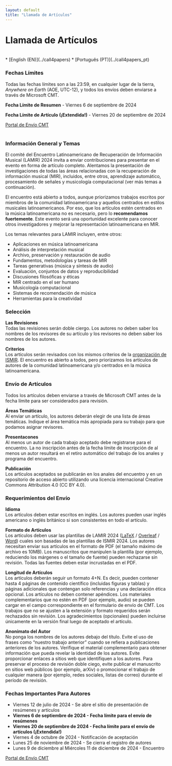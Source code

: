 ```yaml
---
layout: default
title: "Llamada de Artículos"
---
```


# Llamada de Artículos

<br>
* [English (EN)](../call4papers)
* [Português (PT)](../call4papers_pt)
<br>

### Fechas Límites

Todas las fechas límites son a las 23:59, en cualquier lugar de la tierra,  _Anywhere on Earth_ (AOE, UTC-12), y todos los envíos deben enviarse a través de Microsoft CMT.

**Fecha Límite de Resumen** - Viernes 6 de septiembre de 2024

**Fecha Límite de Artículo (¡Extendida!)** - Viernes 20 de septiembre de 2024

<div class="row justify-content-center">
  <a class="submission-btn" href="https://cmt3.research.microsoft.com/LAMIR2024">Portal de Envío CMT</a>
</div>
<br>

### Información General y Temas
El comité del Encuentro Latinoamericano de Recuperación de Información Musical (LAMIR) 2024 invita a enviar contribuciones para presentar en el evento en forma de artículo completo. Alentamos la presentación de investigaciones de todas las áreas relacionadas con la recuperación de información musical (MIR), incluidos, entre otros, aprendizaje automático, procesamiento de señales y musicología computacional (ver más temas a continuación). 

El encuentro está abierto a todos, aunque priorizamos trabajos escritos por miembros de la comunidad latinoamericana y aquellos centrados en estilos musicales latinoamericanos. Por eso, que los artículos estén centrados en la música latinoamericana no es necesario, pero lo **recomendamos fuertemente**. Este evento será una oportunidad excelente para conocer otros investigadores y mejorar la representación latinoamericana en MIR.

Los temas relevantes para LAMIR incluyen, entre otros:
* Aplicaciones en música latinoamericana
* Análisis de interpretación musical
* Archivo, preservación y restauración de audio
* Fundamentos, metodologías y tareas de MIR
* Tareas generativas (música y síntesis de audio)
* Evaluación, conjuntos de datos y reproducibilidad
* Discusiones filosóficas y éticas
* MIR centrado en el ser humano
* Musicología computacional
* Sistemas de recomendación de música
* Herramientas para la creatividad

### Selección

**Las Revisiones**
<br>Todas las revisiones serán doble ciergo. Los autores no deben saber los nombres de los revisores de su artículo y los revisores no deben saber los nombres de los autores.

**Criterios**
<br>Los artículos serán revisados con los mismos criterios de la [organización de ISMIR](https://ismir.net/reviewer-guidelines/). El encuentro es abierto a todos, pero priorizamos los artículos de autores de la comunidad latinoamericana y/o centrados en la música latinoamericana.

### Envío de Artículos

Todos los artículos deben enviarse a través de Microsoft CMT antes de la fecha límite para ser considerados para revisión.

**Áreas Temáticas**
<br> Al enviar un artículo, los autores deberán elegir de una lista de áreas temáticas. Indique el área temática más apropiada para su trabajo para que podamos asignar revisores.

**Presentacones**
<br> Al menos un autor de cada trabajo aceptado debe registrarse para el encuentro. La no inscripción antes de la fecha límite de inscripción de al menos un autor resultará en el retiro automático del trabajo de los anales y programa del encuentro.

**Publicación**
<br> Los artículos aceptados se publicarán en los anales del encuentro y en un repositorio de acceso abierto utilizando una licencia internacional Creative Commons Attribution 4.0 (CC BY 4.0).

### Requerimientos del Envío

**Idioma**
<br>Los artículos deben estar escritos en inglés. Los autores pueden usar inglés americano o inglés británico si son consistentes en todo el artículo.

**Formato de Artículos**
<br>Los artículos deben usar las plantillas de LAMIR 2024 ([LaTeX](https://github.com/lamir-workshop/paper_templates/blob/master/2024/latex) / [Overleaf](https://www.overleaf.com/latex/templates/paper-template-for-lamir-2024/fbvfwxymhhpb) / [Word](https://github.com/lamir-workshop/paper_templates/tree/master/2024/word)) cuales son basadas de las plantillas de ISMIR 2024. Los autores necesitan enviar sus artículos en el formato de PDF (el tamaño máximo de archivo es 10MB). Los manuscritos que manipulen la plantilla (por ejemplo, reduciendo los márgenes o el tamaño de fuente) pueden rechazarse sin revisión. Todas las fuentes deben estar incrustadas en el PDF.

**Longitud de Artículos**
<br> Los artículos deberán seguir un formato 4+N. Es decir, pueden contener hasta 4 páginas de contenido científico (incluidas figuras y tablas) y páginas adicionales que contengan solo referencias y una declaración ética opcional. Los artículos no deben contener apéndices. Los materiales complementarios que no estén en PDF (por ejemplo, audio) se pueden cargar en el campo correspondiente en el formulario de envío de CMT. Los trabajos que no se ajusten a la extensión y formato requeridos serán rechazados sin revisión. Los agradecimientos (opcionales) pueden incluirse únicamente en la versión final luego de aceptado el artículo.

**Anonimato del Autor**
<br> No ponga los nombres de los autores debajo del título. Evite el uso de frases como “nuestro trabajo anterior” cuando se refiera a publicaciones anteriores de los autores. Verifique el material complementario para obtener información que pueda revelar la identidad de los autores. Evite proporcionar enlaces a sitios web que identifiquen a los autores. Para preservar el proceso de revisión doble ciego, evite publicar el manuscrito en sitios web públicos (por ejemplo, arXiv) o promocionar el trabajo de cualquier manera (por ejemplo, redes sociales, listas de correo) durante el período de revisión.

### Fechas Importantes Para Autores
* Viernes 12 de julio de 2024 - Se abre el sitio de presentación de resúmenes y artículos
* **Viernes 6 de septiembre de 2024 - Fecha límite para el envío de resúmenes**
* **Viernes 20 de septiembre de 2024 - Fecha límite para el envío de artículos (¡Extendida!)**
* Viernes 4 de octubre de 2024 - Notificación de aceptación 
* Lunes 25 de noviembre de 2024 - Se cierra el registro de autores 
* Lunes 9 de diciembre al Miércoles 11 de diciembre de 2024 - Encuentro

<div class="row justify-content-center">
  <a class="submission-btn" href="https://cmt3.research.microsoft.com/LAMIR2024">Portal de Envío CMT</a>
</div>
<br>
